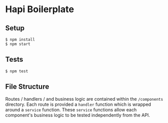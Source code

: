 # Hapi Boilerplate

## Setup

    $ npm install
    $ npm start

## Tests

    $ npm test

## File Structure

Routes / handlers / and business logic are contained within the `/components` directory. Each route is provided a `handler` function which is wrapped around a `service` function. These `service` functions allow each component's business logic to be tested independently from the API.